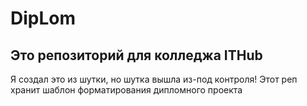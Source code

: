 # DipLom
## Это репозиторий для колледжа ITHub

Я создал это из шутки, но шутка вышла из-под контроля! Этот реп хранит шаблон форматирования дипломного проекта

